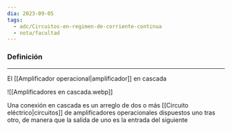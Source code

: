 ```yaml
---
dia: 2023-09-05
tags:
  - adc/Circuitos-en-regimen-de-corriente-continua
  - nota/facultad
---
```

### Definición
---
El [[Amplificador operacional|amplificador]] en cascada 

![[Amplificadores en cascada.webp]]

Una conexión en cascada es un arreglo de dos o más [[Circuito eléctrico|circuitos]] de amplificadores operacionales dispuestos uno tras otro, de manera que la salida de uno es la entrada del siguiente
